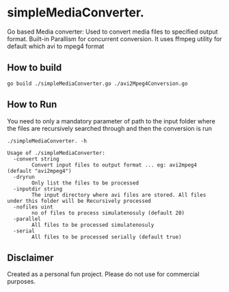 # simpleMediaConverter.
Go based Media converter:
Used to convert media files to specified output format. Built-in Parallism for concurrent conversion.
It uses ffmpeg utility for default which avi to mpeg4 format

## How to build

```
go build ./simpleMediaConverter.go ./avi2Mpeg4Conversion.go
```

## How to Run

You need to only a mandatory parameter of path to the input folder where the files are recursively searched through and then
the conversion is run

```
./simpleMediaConverter. -h

Usage of ./simpleMediaConverter:
  -convert string
        Convert input files to output format ... eg: avi2mpeg4 (default "avi2mpeg4")
  -dryrun
        Only list the files to be processed
  -inputdir string
        The input directory where avi files are stored. All files under this folder will be Recursively processed
  -nofiles uint
        no of files to process simulatenosuly (default 20)
  -parallel
        All files to be processed simulatenosuly
  -serial
        All files to be processed serially (default true)

```

## Disclaimer

Created as a personal fun project. Please do not use for commercial purposes.